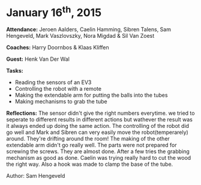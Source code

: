 January 16<sup>th</sup>, 2015
=============================

**Attendance:** Jeroen Aalders, Caelin Hamming, Sibren Talens, Sam Hengeveld, Mark Vaszlovszky, Nora Migdad & Sil Van Zoest

**Coaches:** Harry Doornbos & Klaas Kliffen

**Guest:** Henk Van Der Wal

**Tasks:**
* Reading the sensors of an EV3
* Controlling the robot with a remote
* Making the extendable arm for putting the balls into the tubes
* Making mechanisms to grab the tube 

**Reflections:**
The sensor didn't give the right numbers everytime. we tried to seperate to different results in different actions but wathever the result was it always ended up doing the same action.
The controlling of the robot did go well and Mark and Sibren can very easily move the robot(temperarely) around. They're drifting around the room!
The making of the other extendable arm didn't go really well. The parts were not prepared for screwing the screws. They are almost done.
After a few tries the grabbing mechanism as good as done. Caelin was trying really hard to cut the wood the right way. Also a hook was made to clamp the base of the tube.





Author: Sam Hengeveld
